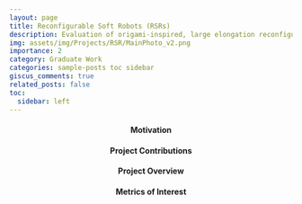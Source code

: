 ```yaml
---
layout: page
title: Reconfigurable Soft Robots (RSRs)
description: Evaluation of origami-inspired, large elongation reconfigurable soft robot modules
img: assets/img/Projects/RSR/MainPhoto_v2.png
importance: 2
category: Graduate Work
categories: sample-posts toc sidebar
giscus_comments: true
related_posts: false
toc:
  sidebar: left
---
```


<h4 id="overview" style="text-align: center;">Motivation</h4>


<h4 id="contributions" style="text-align: center;">Project Contributions</h4>


<h4 id="overview" style="text-align: center;">Project Overview</h4>


<h4 id="moi" style="text-align: center;">Metrics of Interest</h4>

